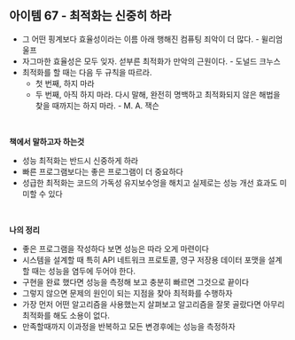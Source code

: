 ## 아이템 67 - 최적화는 신중히 하라

- 그 어떤 핑계보다 효율성이라는 이름 아래 행해진 컴퓨팅 죄악이 더 많다. - 윌리엄 울프
- 자그마한 효율성은 모두 잊자. 섣부른 최적화가 만악의 근원이다. - 도널드 크누스
- 최적화를 할 때는 다음 두 규칙을 따르라.
  - 첫 번째, 하지 마라
  - 두 번째, 아직 하지 마라. 다시 말해, 완전히 명백하고 최적화되지 않은 해법을 찾을 때까지는 하지 마라. - M. A. 잭슨


 <br/>
 
**책에서 말하고자 하는것**
- 성능 최적화는 반드시 신중하게 하라
- 빠른 프로그램보다는 좋은 프로그램이 더 중요하다
- 성급한 최적화는 코드의 가독성 유지보수엉을 해치고 실제로는 성능 개선 효과도 미미할 수 있다


<br/>

**나의 정리**
- 좋은 프로그램을 작성하다 보면 성능은 따라 오게 마련이다
- 시스템을 설계할 때 특히 API 네트워크 프로토콜, 영구 저장용 데이터 포맷을 설계할 때는 성능을 염두에 두어야 한다.
- 구현을 완료 했다면 성능을 측정해 보고 충분히 빠르면 그것으로 끝이다
- 그렇지 않으면 문제의 원인이 되는 지점을 찾아 최적화를 수행하자
- 가장 먼저 어떤 알고리즘을 사용했는지 살펴보고 알고리즘을 잘못 골랐다면 아무리 최적화를 해도 소용이 없다.
- 만족할때까지 이과정을 반복하고 모든 변경후에는 성능을 측정하자


